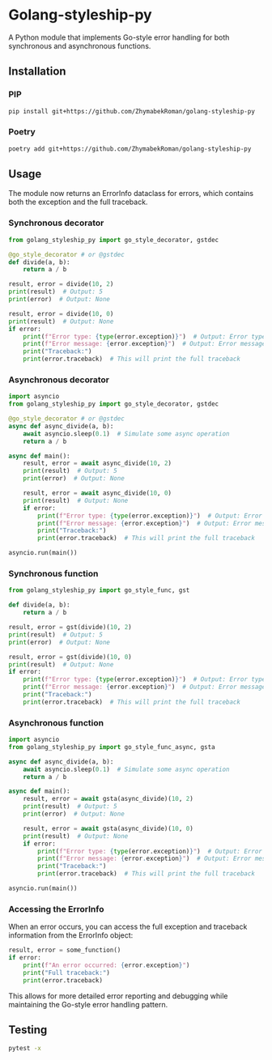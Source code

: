 # Golang-styleship-py

A Python module that implements Go-style error handling for both synchronous and asynchronous functions.

## Installation

### PIP

```bash
pip install git+https://github.com/ZhymabekRoman/golang-styleship-py
```

### Poetry

```bash
poetry add git+https://github.com/ZhymabekRoman/golang-styleship-py
```

## Usage

The module now returns an ErrorInfo dataclass for errors, which contains both the exception and the full traceback.

### Synchronous decorator

```python
from golang_styleship_py import go_style_decorator, gstdec

@go_style_decorator # or @gstdec
def divide(a, b):
    return a / b

result, error = divide(10, 2)
print(result)  # Output: 5
print(error)  # Output: None

result, error = divide(10, 0)
print(result)  # Output: None
if error:
    print(f"Error type: {type(error.exception)}")  # Output: Error type: <class 'ZeroDivisionError'>
    print(f"Error message: {error.exception}")  # Output: Error message: division by zero
    print("Traceback:")
    print(error.traceback)  # This will print the full traceback
```

### Asynchronous decorator

```python
import asyncio
from golang_styleship_py import go_style_decorator, gstdec

@go_style_decorator # or @gstdec
async def async_divide(a, b):
    await asyncio.sleep(0.1)  # Simulate some async operation
    return a / b

async def main():
    result, error = await async_divide(10, 2)
    print(result)  # Output: 5
    print(error)  # Output: None

    result, error = await async_divide(10, 0)
    print(result)  # Output: None
    if error:
        print(f"Error type: {type(error.exception)}")  # Output: Error type: <class 'ZeroDivisionError'>
        print(f"Error message: {error.exception}")  # Output: Error message: division by zero
        print("Traceback:")
        print(error.traceback)  # This will print the full traceback

asyncio.run(main())
```

### Synchronous function

```python
from golang_styleship_py import go_style_func, gst

def divide(a, b):
    return a / b

result, error = gst(divide)(10, 2)
print(result)  # Output: 5
print(error)  # Output: None

result, error = gst(divide)(10, 0)
print(result)  # Output: None
if error:
    print(f"Error type: {type(error.exception)}")  # Output: Error type: <class 'ZeroDivisionError'>
    print(f"Error message: {error.exception}")  # Output: Error message: division by zero
    print("Traceback:")
    print(error.traceback)  # This will print the full traceback
```

### Asynchronous function

```python
import asyncio
from golang_styleship_py import go_style_func_async, gsta

async def async_divide(a, b):
    await asyncio.sleep(0.1)  # Simulate some async operation
    return a / b

async def main():
    result, error = await gsta(async_divide)(10, 2)
    print(result)  # Output: 5
    print(error)  # Output: None

    result, error = await gsta(async_divide)(10, 0)
    print(result)  # Output: None
    if error:
        print(f"Error type: {type(error.exception)}")  # Output: Error type: <class 'ZeroDivisionError'>
        print(f"Error message: {error.exception}")  # Output: Error message: division by zero
        print("Traceback:")
        print(error.traceback)  # This will print the full traceback

asyncio.run(main())
```

### Accessing the ErrorInfo

When an error occurs, you can access the full exception and traceback information from the ErrorInfo object:

```python
result, error = some_function()
if error:
    print(f"An error occurred: {error.exception}")
    print("Full traceback:")
    print(error.traceback)
```

This allows for more detailed error reporting and debugging while maintaining the Go-style error handling pattern.

## Testing

```bash
pytest -x
```
